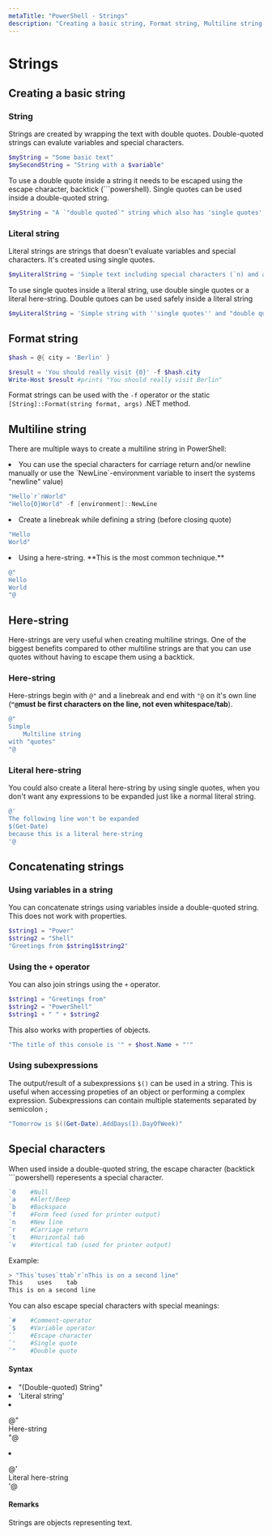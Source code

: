 ```yaml
---
metaTitle: "PowerShell - Strings"
description: "Creating a basic string, Format string, Multiline string, Here-string, Concatenating strings, Special characters"
---
```


# Strings



## Creating a basic string


### String

Strings are created by wrapping the text with double quotes. Double-quoted strings can evalute variables and special characters.

```powershell
$myString = "Some basic text"
$mySecondString = "String with a $variable"

```

To use a double quote inside a string it needs to be escaped using the escape character, backtick (```powershell). Single quotes can be used inside a double-quoted string.

```powershell
$myString = "A `"double quoted`" string which also has 'single quotes'."

```

### Literal string

Literal strings are strings that doesn't evaluate variables and special characters. It's created using single quotes.

```powershell
$myLiteralString = 'Simple text including special characters (`n) and a $variable-reference'

```

To use single quotes inside a literal string, use double single quotes or a literal here-string. Double qutoes can be used safely inside a literal string

```powershell
$myLiteralString = 'Simple string with ''single quotes'' and "double quotes".'

```



## Format string


```powershell
$hash = @{ city = 'Berlin' }

$result = 'You should really visit {0}' -f $hash.city
Write-Host $result #prints "You should really visit Berlin"

```

Format strings can be used with the `-f` operator or the static `[String]::Format(string format, args)` .NET method.



## Multiline string


There are multiple ways to create a multiline string in PowerShell:

<li>
You can use the special characters for carriage return and/or newline manually or use the `NewLine`-environment variable to insert the systems "newline" value)

```powershell
"Hello`r`nWorld"
"Hello{0}World" -f [environment]::NewLine

```


</li>
<li>
Create a linebreak while defining a string (before closing quote)

```powershell
"Hello
World"

```


</li>
<li>
Using a here-string. **This is the most common technique.**

```powershell
@"
Hello
World
"@

```


</li>



## Here-string


Here-strings are very useful when creating multiline strings. One of the biggest benefits compared to other multiline strings are that you can use quotes without having to escape them using a backtick.

### Here-string

Here-strings begin with `@"` and a linebreak and end with `"@` on it's own line (**`"@`must be first characters on the line, not even whitespace/tab**).

```powershell
@"
Simple
    Multiline string 
with "quotes"
"@

```

### Literal here-string

You could also create a literal here-string by using single quotes, when you don't want any expressions to be expanded just like a normal literal string.

```powershell
@'
The following line won't be expanded
$(Get-Date)
because this is a literal here-string
'@

```



## Concatenating strings


### Using variables in a string

You can concatenate strings using variables inside a double-quoted string. This does not work with properties.

```powershell
$string1 = "Power"
$string2 = "Shell"
"Greetings from $string1$string2"

```

### Using the `+` operator

You can also join strings using the `+` operator.

```powershell
$string1 = "Greetings from"
$string2 = "PowerShell"
$string1 + " " + $string2

```

This also works with properties of objects.

```powershell
"The title of this console is '" + $host.Name + "'"

```

### Using subexpressions

The output/result of a subexpressions `$()` can be used in a string. This is useful when accessing propeties of an object or performing a complex expression. Subexpressions can contain multiple statements separated by semicolon `;`

```powershell
"Tomorrow is $((Get-Date).AddDays(1).DayOfWeek)"

```



## Special characters


When used inside a double-quoted string, the escape character (backtick ```powershell) reperesents a special character.

```powershell
`0    #Null
`a    #Alert/Beep
`b    #Backspace
`f    #Form feed (used for printer output)
`n    #New line
`r    #Carriage return
`t    #Horizontal tab
`v    #Vertical tab (used for printer output)

```

Example:

```powershell
> "This`tuses`ttab`r`nThis is on a second line"
This    uses    tab
This is on a second line

```

You can also escape special characters with special meanings:

```powershell
`#    #Comment-operator
`$    #Variable operator
``    #Escape character
`'    #Single quote
`"    #Double quote

```



#### Syntax


<li>
"(Double-quoted) String"
</li>
<li>
'Literal string'
</li>
<li>
<p>@"<br />
Here-string<br />
"@</p>
</li>
<li>
<p>@'<br />
Literal here-string<br />
'@</p>
</li>



#### Remarks


Strings are objects representing text.


